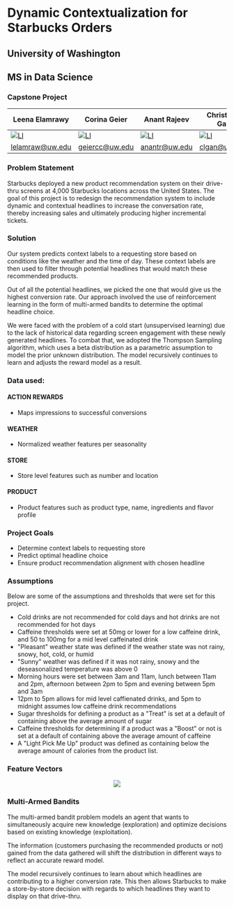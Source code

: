 # Dynamic Contextualization for Starbucks Orders
## University of Washington
## MS in Data Science
### Capstone Project

| Leena Elamrawy | Corina Geier   | Anant Rajeev   | Christie L. Gan | Emily Yamauchi |
|----------------|----------------|----------------|-----------------|----------------|
|[![LI][li-shield]][li-url_le]|[![LI][li-shield]][li-url_cg]|[![LI][li-shield]][li-url_ar]|[![LI][li-shield]][li-url_clg]|[![LI][li-shield]][li-url_ey]|
|lelamraw@uw.edu|geiercc@uw.edu|anantr@uw.edu|clgan@uw.edu|eyamauch@uw.edu|

### Problem Statement

Starbucks deployed a new product recommendation system on their drive-thru screens at 4,000 Starbucks locations across the United States. 
The goal of this project is to redesign the recommendation system to include dynamic and contextual headlines to increase the conversation rate, 
thereby increasing sales and ultimately producing higher incremental tickets. 

### Solution

Our system predicts context labels to a requesting store based on conditions like the weather and the time of day. 
These context labels are then used to filter through potential headlines that would match these recommended products.    

Out of all the potential headlines, we picked the one that would give us the highest conversion rate. 
Our approach involved the use of reinforcement learning in the form of multi-armed bandits to determine the optimal headline choice.   

We were faced with the problem of a cold start (unsupervised learning) due to the lack of historical data regarding screen engagement with these newly generated headlines. 
To combat that, we adopted the Thompson Sampling algorithm, which uses a beta distribution as a parametric assumption to model the prior unknown distribution. 
The model recursively continues to learn and adjusts the reward model as a result.

### Data used:

#### ACTION REWARDS
- Maps impressions to successful conversions
#### WEATHER
- Normalized weather features per seasonality
#### STORE
- Store level features such as number and location
#### PRODUCT
- Product features such as product type, name, ingredients and flavor profile

### Project Goals

- Determine context labels to requesting store
- Predict optimal headline choice
- Ensure product recommendation alignment with chosen headline

### Assumptions

Below are some of the assumptions and thresholds that were set for this project.
- Cold drinks are not recommended for cold days and hot drinks are not recommended for hot days
- Caffeine thresholds were set at 50mg or lower for a low caffeine drink, and 50 to 100mg for a mid level caffeinated drink
- "Pleasant" weather state was defined if the weather state was not rainy, snowy, hot, cold, or humid
- "Sunny" weather was defined if it was not rainy, snowy and the deseasonalized temperature was above 0
- Morning hours were set between 3am and 11am, lunch between 11am and 2pm, afternoon between 2pm to 5pm and evening between 5pm and 3am
- 12pm to 5pm allows for mid level caffienated drinks, and 5pm to midnight assumes low caffeine drink recommendations
- Sugar thresholds for defining a product as a "Treat" is set at a default of containing above the average amount of sugar 
- Caffeine thresholds for determining if a product was a "Boost" or not is set at a default of containing above the average amount of caffeine
- A "Light Pick Me Up" product was defined as containing below the average amount of calories from the product list.

### Feature Vectors

<p align="center">
  <img src="https://github.com/emi90/uw-sbux-capstone/blob/main/img/feature_vectors.png" />
</p>

### Multi-Armed Bandits

The multi-armed bandit problem models an agent that wants to simultaneously acquire new knowledge (exploration) and optimize decisions based on existing knowledge (exploitation). 

The information (customers purchasing the recommended products or not) gained from the data gathered will shift the distribution in different ways to reflect an accurate reward model. 

The model recursively continues to learn about which headlines are contributing to a higher conversion rate. This then allows Starbucks to make a store-by-store decision with regards to which headlines they want to display on that drive-thru. 



<!-- MARKDOWN LINKS & IMAGES -->

[li-shield]: https://img.shields.io/badge/-LinkedIn-black.svg?style=for-the-badge&logo=linkedin&colorB=555
[li-url_le]: https://www.linkedin.com/in/leena-elamrawy
[li-url_cg]: https://www.linkedin.com/in/corina-geier
[li-url_ar]: https://www.linkedin.com/in/anant-rajeev-95687a128
[li-url_clg]: https://www.linkedin.com/mwlite/in/christie-lee-gan-33a12a12a
[li-url_ey]: https://www.linkedin.com/in/eyamauchi/
